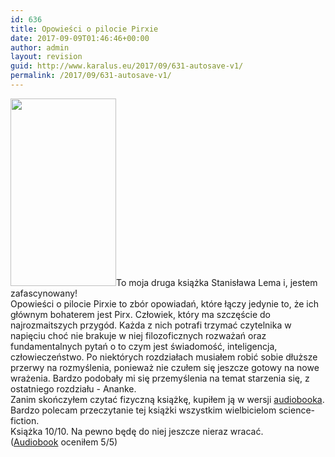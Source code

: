 ```yaml
---
id: 636
title: Opowieści o pilocie Pirxie
date: 2017-09-09T01:46:46+00:00
author: admin
layout: revision
guid: http://www.karalus.eu/2017/09/631-autosave-v1/
permalink: /2017/09/631-autosave-v1/
---
```

[<img class="alignleft wp-image-635 size-medium" src="/blog/wp-content/uploads/2017/08/opowiesci_o_pilocie_pirxie.jpg?resize=169%2C300" alt="" width="169" height="300" srcset="/blog/wp-content/uploads/2017/08/opowiesci_o_pilocie_pirxie.jpg?resize=169%2C300 169w, /blog/wp-content/uploads/2017/08/opowiesci_o_pilocie_pirxie.jpg?resize=576%2C1024 576w, /blog/wp-content/uploads/2017/08/opowiesci_o_pilocie_pirxie.jpg?w=639 639w" sizes="(max-width: 169px) 100vw, 169px" data-recalc-dims="1" />](/blog/wp-content/uploads/2017/08/opowiesci_o_pilocie_pirxie.jpg)To moja druga książka Stanisława Lema i, jestem zafascynowany!  
Opowieści o pilocie Pirxie to zbór opowiadań, które łączy jedynie to, że ich głównym bohaterem jest Pirx. Człowiek, który ma szczęście do najrozmaitszych przygód. Każda z nich potrafi trzymać czytelnika w napięciu choć nie brakuje w niej filozoficznych rozważań oraz fundamentalnych pytań o to czym jest świadomość, inteligencja, człowieczeństwo. Po niektórych rozdziałach musiałem robić sobie dłuższe przerwy na rozmyślenia, ponieważ nie czułem się jeszcze gotowy na nowe wrażenia. Bardzo podobały mi się przemyślenia na temat starzenia się, z ostatniego rozdziału - Ananke.  
Zanim skończyłem czytać fizyczną książkę, kupiłem ją w wersji [audiobooka](http://audioteka.com/pl/audiobook/opowiesci-o-pilocie-pirxie-lem).   
Bardzo polecam przeczytanie tej książki wszystkim wielbicielom science-fiction.  
Książka 10/10. Na pewno będę do niej jeszcze nieraz wracać.  
([Audiobook](http://audioteka.com/pl/audiobook/opowiesci-o-pilocie-pirxie-lem) oceniłem 5/5)